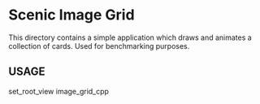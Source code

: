 # Scenic Image Grid

This directory contains a simple application which draws and animates a
collection of cards. Used for benchmarking purposes.

## USAGE

  set_root_view image_grid_cpp
